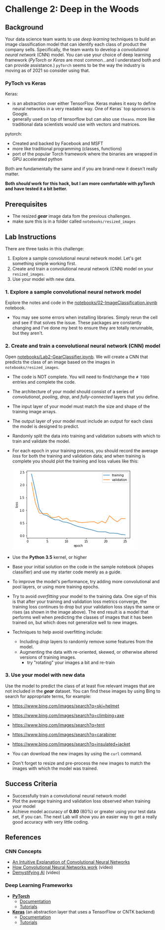 # Challenge 2:  Deep in the Woods

## Background

Your data science team wants to use *deep learning* techniques to build an image classification model that can identify each class of product the company sells. Specifically, the team wants to develop a *convolutional neural network* (CNN) model. You can use your choice of deep learning framework (*PyTorch* or *Keras* are most common...and I understand both and can provide assistance.)  `pyTorch` seems to be the way the industry is moving as of 2021 so consider using that.

### PyToch vs Keras

Keras:

* is an abstraction over either TensorFlow. Keras makes it easy to define neural networks in a very readable way. One of Keras` top sponsors is Google.  
* generally used on top of tensorflow but can also use `theano`.  more like traditional data scientists would use with vectors and matrices.  

pytorch:

* Created and backed by Facebook and MSFT 
* more like traditional programming (classes, functions)
* port of the popular Torch framework where the binaries are wrapped in GPU accelerated python

Both are fundamentally the same and if you are brand-new it doesn't really matter.

**Both *should* work for this hack, but I am more comfortable with pyTorch and have tested it a bit better.**

## Prerequisites

* The resized  ***gear*** image data fom the previous challenges.
* make sure this is in a folder called `notebooks/resized_images`

## Lab Instructions

There are three tasks in this challenge:

1. Explore a sample convolutional neural network model.  Let's get something simple working first.  
2. Create and train a convolutional neural network (CNN) model on your `resized_images`.  
3. Use your model with new data.


### 1. Explore a sample convolutional neural network model

Explore the notes and code in the [notebooks/02-ImageClassification.ipynb](notebooks/02-ImageClassification.ipynb) notebook.  

* You may see some errors when installing libraries.  Simply rerun the cell and see if that solves the issue.  These packages are constantly changing and I've done my best to ensure they are totally rerunnable, but they aren't.  

### 2. Create and train a convolutional neural network (CNN) model

Open [notebooks/Lab2-GearClassifier.ipynb](notebooks/Lab2-GearClassifier.ipynb).  We will create a CNN that predicts the class of an image based on the images in `notebooks/resized_images`.

* The code is NOT complete.  You will need to find/change the `# TODO` entries and complete the code.  
* The architecture of your model should consist of a series of *convolutional*, *pooling*, *drop*, and *fully-connected* layers that you define.
* The input layer of your model must match the size and shape of the training image arrays.
* The output layer of your model must include an output for each class the model is designed to predict.
* Randomly split the data into training and validation subsets with which to train and validate the model.
* For each epoch in your training process, you should record the average *loss* for both the training and validation data; and when training is complete you should plot the training and loss values like this:

    ![Training and Validation Loss](images/loss.png)

* Use the **Python 3.5** kernel, or higher
* Base your initial solution on the code in the sample notebook (shapes classifier) and use my starter code merely as a guide.  
* To improve the model's performance, try adding more convolutional and pool layers, or using more training epochs.
* Try to avoid *overfitting* your model to the training data. One sign of this is that after your training and validation loss metrics converge, the training loss continues to drop but your validation loss stays the same or rises (as shown in the image above). The end result is a model that performs well when predicting the classes of images that it has been trained on, but which does not generalize well to new images.
* Techniques to help avoid overfitting include:
  * Including *drop* layers to randomly remove some features from the model.
  * Augmenting the data with re-oriented, skewed, or otherwise altered versions of training images.
    * try "rotating" your images a bit and re-train

### 3. Use your model with new data

Use the model to predict the class of at least five relevant images that are not included in the ***gear*** dataset. You can find these images by using Bing to search for appropriate terms, for example:

* <a href="https://www.bing.com/images/search?q=ski+helmet" target="_blank">https://www.bing.com/images/search?q=ski+helmet</a>
* <a href="https://www.bing.com/images/search?q=climbing+axe" target="_blank">https://www.bing.com/images/search?q=climbing+axe</a>
* <a href="https://www.bing.com/images/search?q=tent" target="_blank">https://www.bing.com/images/search?q=tent</a>
* <a href="https://www.bing.com/images/search?q=carabiner" target="_blank">https://www.bing.com/images/search?q=carabiner</a>
* <a href="https://www.bing.com/images/search?q=insulated+jacket" target="_blank">https://www.bing.com/images/search?q=insulated+jacket</a>

* You can download the new images by using the `curl` command.
* Don't forget to resize and pre-process the new images to match the images with which the model was trained.

## Success Criteria

* Successfully train a convolutional neural network model
* Plot the average training and validation loss observed when training your model
* Achieve model accuracy of **0.80** (80%) or greater using your test data set, if you can.  The next Lab will show you an easier way to get a really good accuracy with very little coding.  

## References

### CNN Concepts

* <a href="https://ujjwalkarn.me/2016/08/11/intuitive-explanation-convnets/" target="_blank">An Intuitive Explanation of Convolutional Neural Networks</a>
* <a href="https://www.youtube.com/watch?v=FmpDIaiMIeA" target="_blank">How Convolutional Neural Networks work</a> (video)
* <a href="https://youtu.be/k-K3g4FKS_c" target="_blank">Demystifying AI</a> (video)

### Deep Learning Frameworks

* **<a href="https://pytorch.org/" target="_blank">PyTorch</a>**
  * <a href="https://pytorch.org/docs/stable/index.html" target="_blank">Documentation</a>
  * <a href="https://pytorch.org/tutorials/" target="_blank">Tutorials</a>
* **<a href="https://keras.io/" target="_blank">Keras</a>** (an abstraction layer that uses a TensorFlow or CNTK backend)
  * <a href="https://keras.io/" target="_blank">Documentation</a>
  * <a href="https://github.com/fchollet/keras-resources" target="_blank">Tutorials</a>
